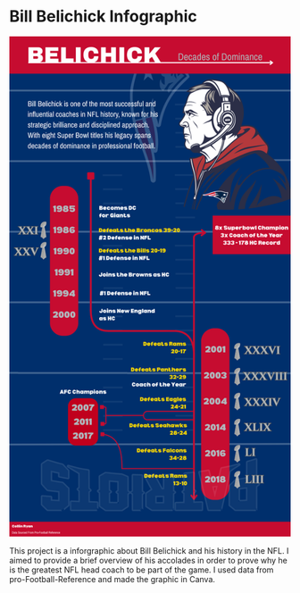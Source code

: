 # Bill Belichick Infographic
<img src= "/Images/BB Final.png" alt="1">

This project is a inforgraphic about Bill Belichick and his history in the NFL. I aimed to provide a brief overview of his accolades in order to prove why he is the greatest NFL head coach
to be part of the game. I used data from pro-Football-Reference and made the graphic in Canva.
